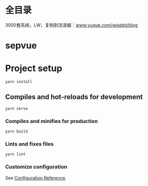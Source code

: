 # 全目录

3000套系统，LW，复制到流浪器：www.yuque.com/wisebit/blog
# sepvue

# Project setup
```
yarn install
```

## Compiles and hot-reloads for development
```
yarn serve
```

### Compiles and minifies for production
```
yarn build
```

### Lints and fixes files
```
yarn lint
```

### Customize configuration
See [Configuration Reference](https://cli.vuejs.org/config/).
